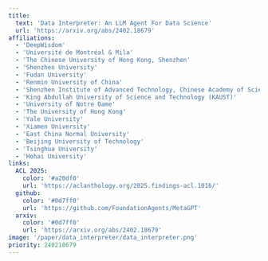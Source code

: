 ```yaml
---
title:
  text: 'Data Interpreter: An LLM Agent For Data Science'
  url: 'https://arxiv.org/abs/2402.18679'
affiliations:
  - 'DeepWisdom'
  - 'Université de Montréal & Mila'
  - 'The Chinese University of Hong Kong, Shenzhen'
  - 'Shenzhen University'
  - 'Fudan University'
  - 'Renmin University of China'
  - 'Shenzhen Institute of Advanced Technology, Chinese Academy of Sciences'
  - 'King Abdullah University of Science and Technology (KAUST)'
  - 'University of Notre Dame'
  - 'The University of Hong Kong'
  - 'Yale University'
  - 'Xiamen University'
  - 'East China Normal University'
  - 'Beijing University of Technology'
  - 'Tsinghua University'
  - 'Hohai University'
links:
  ACL 2025:
    color: '#a20df0'
    url: 'https://aclanthology.org/2025.findings-acl.1016/'
  github:
    color: '#0d7ff0'
    url: 'https://github.com/FoundationAgents/MetaGPT'
  arxiv:
    color: '#0d7ff0'
    url: 'https://arxiv.org/abs/2402.18679'
image: '/paper/data_interpreter/data_interpreter.png'
priority: 240218679
---
```

